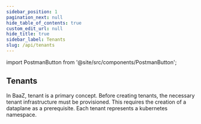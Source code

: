 ```yaml
---
sidebar_position: 1
pagination_next: null
hide_table_of_contents: true
custom_edit_url: null
hide_title: true
sidebar_label: Tenants
slug: /api/tenants
---
```

import PostmanButton from '@site/src/components/PostmanButton';

## Tenants

In BaaZ, tenant is a primary concept. Before creating tenants, the necessary tenant infrastructure must be provisioned. This requires the creation of a dataplane as a prerequisite. Each tenant represents a kubernetes namespace.

<PostmanButton postmanUrl="https://god.gw.postman.com/run-collection/37749754-16381283-cce4-4435-bba1-491537eeb2b1?action=collection%2Ffork&source=rip_markdown&collection-url=entityId%3D37749754-16381283-cce4-4435-bba1-491537eeb2b1%26entityType%3Dcollection%26workspaceId%3Df3e23974-3a4e-4469-9c82-e695b8701d40" align="left" />